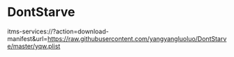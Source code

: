 # DontStarve
itms-services://?action=download-manifest&url=https://raw.githubusercontent.com/yangyangluoluo/DontStarve/master/yqw.plist
